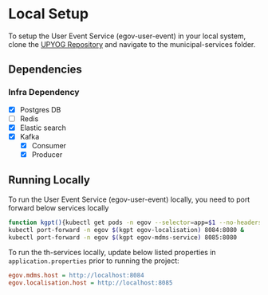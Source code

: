 # Local Setup

To setup the User Event Service (egov-user-event) in your local system, clone the [UPYOG Repository](https://github.com/upyog/UPYOG.git) and navigate to the municipal-services folder.

## Dependencies

### Infra Dependency

- [X] Postgres DB
- [ ] Redis
- [X] Elastic search
- [X] Kafka
  - [X] Consumer
  - [X] Producer

## Running Locally

To run the User Event Service (egov-user-event) locally, you need to port forward below services locally

```bash
function kgpt(){kubectl get pods -n egov --selector=app=$1 --no-headers=true | head -n1 | awk '{print $1}'}
kubectl port-forward -n egov $(kgpt egov-localisation) 8084:8080 &
kubectl port-forward -n egov $(kgpt egov-mdms-service) 8085:8080
```

To run the th-services locally, update below listed properties in `application.properties` prior to running the project:

```ini
egov.mdms.host = http://localhost:8084
egov.localisation.host = http://localhost:8085
```

